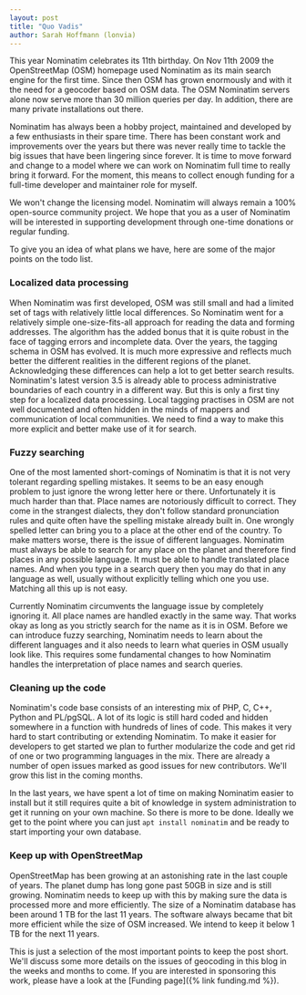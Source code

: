 ```yaml
---
layout: post
title: "Quo Vadis"
author: Sarah Hoffmann (lonvia)
---
```



This year Nominatim celebrates its 11th birthday. On Nov 11th 2009
the OpenStreetMap (OSM) homepage used Nominatim as its main search engine for the
first time. Since then OSM has grown enormously and with it the need for a
geocoder based on OSM data. The OSM Nominatim servers alone now serve
more than 30 million queries per day. In addition, there are many private
installations out there.

Nominatim has always been a hobby project, maintained and developed by a few
enthusiasts in their spare time. There has been constant work and improvements
over the years but there was never really time to tackle the big issues that
have been lingering since forever. It is time to move forward and change
to a model where we can work on Nominatim full time to really bring it forward.
For the moment, this means to collect enough funding for a full-time developer
and maintainer role for myself.

We won't change the licensing model. Nominatim will always remain a 100% open-source
community project. We hope that you as a user of Nominatim will be interested
in supporting development through one-time donations or regular funding.

To give you an idea of what plans we have, here are some of the major points
on the todo list.

### Localized data processing

When Nominatim was first developed, OSM was still small and had a limited set
of tags with relatively little local differences. So Nominatim went for a
relatively simple one-size-fits-all approach for reading the data and forming
addresses. The algorithm has the added bonus that it is quite robust in the
face of tagging errors and incomplete data. Over the years, the tagging
schema in OSM has evolved. It is much more expressive and reflects much better
the different realities in the different regions of the planet. Acknowledging
these differences can help a lot to get better search results.
Nominatim's latest version 3.5 is already able to process administrative boundaries
of each country in a different way. But this is only a first tiny step for a
localized data processing. Local tagging practises in OSM are not well
documented and often hidden in the minds of mappers and communication of local
communities. We need to find a way to make this more explicit and better make
use of it for search.


### Fuzzy searching

One of the most lamented short-comings of Nominatim is that it is not very
tolerant regarding spelling mistakes. It seems to be an easy enough problem
to just ignore the wrong letter here or there. Unfortunately it is much harder
than that. Place names are notoriously difficult to correct. They come in the
strangest dialects, they don't follow standard pronunciation rules and quite
often have the spelling mistake already built in. One wrongly spelled letter
can bring you to a place at the other end of the country. To make matters
worse, there is the issue of different languages. Nominatim must always be
able to search for any place on the planet and therefore find places in any
possible language. It must be able to handle translated place names. And when
you type in a search query then you may do that in any language
as well, usually without explicitly telling which one you use. Matching all
this up is not easy.

Currently Nominatim circumvents the language issue by completely ignoring it.
All place names are handled exactly in the same way. That works okay as long
as you strictly search for the name as it is in OSM. Before we can introduce
fuzzy searching, Nominatim needs to
learn about the different languages and it also needs to learn what queries in
OSM usually look like. This requires some fundamental changes to how Nominatim
handles the interpretation of place names and search queries.


### Cleaning up the code

Nominatim's code base consists of an interesting mix of PHP, C, C++, Python and PL/pgSQL. A lot of its
logic is still hard coded and hidden somewhere in a function with hundreds of
lines of code. This makes it very hard to start contributing or extending Nominatim.
To make it easier for developers to get started we plan to further modularize
the code and get rid of one or two programming languages in the mix. There are
already a number of open issues marked as good issues for new contributors. We'll grow this list in the
coming months.

In the last years, we have spent a lot of time on making Nominatim easier to install
but it still requires quite a bit of knowledge in system administration to get
it running on your own machine. So there is more to be done.
Ideally we get to the point where you can just `apt install nominatim`
and be ready to start importing your own database.

### Keep up with OpenStreetMap

OpenStreetMap has been growing at an astonishing rate in the last couple of
years. The planet dump has long gone past 50GB in size and is still growing.
Nominatim needs to keep up with this by making sure the data is processed more
and more efficiently. The size of a Nominatim database has been around 1 TB
for the last 11 years. The software always became that bit more efficient while the size
of OSM increased. We intend to keep it below 1 TB for the next 11 years.

<p class="bigskip" />

This is just a selection of the most important points to keep the post short.
We'll discuss some more details on the issues of geocoding in this blog in
the weeks and months to come. If you are interested in sponsoring this work,
please have a look at the [Funding page]({% link funding.md %}).
